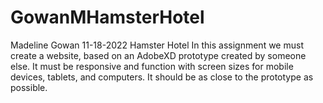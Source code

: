 # GowanMHamsterHotel
Madeline Gowan
11-18-2022
Hamster Hotel
In this assignment we must create a website, based on an AdobeXD prototype created by someone else. It must be responsive and function with screen sizes for mobile devices, tablets, and computers. It should be as close to the prototype as possible.
